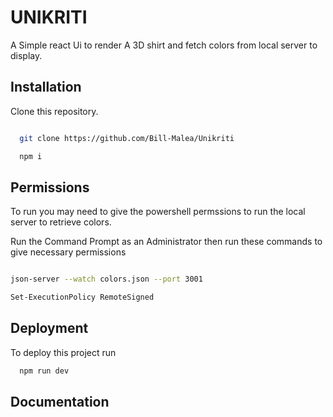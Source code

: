 # UNIKRITI

A Simple react Ui to render A 3D shirt and fetch colors from local server to display.

## Installation

Clone this repository.

```bash

  git clone https://github.com/Bill-Malea/Unikriti

  npm i

```
## Permissions

To run  you may  need to give the powershell permssions to run the local server to retrieve colors.

Run the Command Prompt as  an Administrator then run these commands to give necessary permissions

```bash

json-server --watch colors.json --port 3001

Set-ExecutionPolicy RemoteSigned

```

## Deployment

To deploy this project run

```bash
  npm run dev
```

## Documentation
